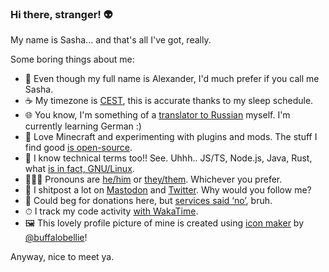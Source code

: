 ### Hi there, stranger! 👽

My name is Sasha... and that's all I've got, really.

Some boring things about me:

- 📛 Even though my full name is Alexander, I'd much prefer if you call me Sasha.
- ☕ My timezone is [CEST](https://time.is/CEST), this is accurate thanks to my sleep schedule.
- 🌐 You know, I'm something of a [translator to Russian](https://crowdin.com/profile/brawaru) myself. I'm currently learning German :)
- 🧊 Love Minecraft and experimenting with plugins and mods. The stuff I find good [is open-source](https://github.com/Brawaru?tab=repositories&language=java).
- 🧠 I know technical terms too!! See. Uhhh.. JS/TS, Node.js, Java, Rust, what [is in fact, GNU/Linux](https://devrant.com/rants/1051771/).
- 👨🏻‍💻 Pronouns are [he/him](https://pronoun.is/he) or [they/them](https://pronoun.is/they/.../themselves). Whichever you prefer.
- 🐘 I shitpost a lot on [Mastodon](https://mastodon.social/@sasha_sorokin) and [Twitter](https://twitter.com/@brawaru). Why would you follow me?
- 🍵 Could beg for donations here, but [services said ‘no’](https://stripe.com/global), bruh.
- ⏱ I track my code activity [with WakaTime](https://wakatime.com/@Brawaru).
- 🖼 This lovely profile picture of mine is created using [icon maker](https://picrew.me/image_maker/148413) by [@buffalobellie](https://twitter.com/buffalobellie)!

Anyway, nice to meet ya.
